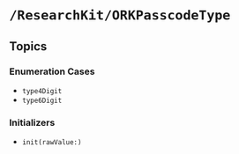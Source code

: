 # ``/ResearchKit/ORKPasscodeType``

<!-- The content below this line is auto-generated and is redundant. You should either incorporate it into your content above this line or delete it. -->

## Topics

### Enumeration Cases

- ``type4Digit``
- ``type6Digit``

### Initializers

- ``init(rawValue:)``